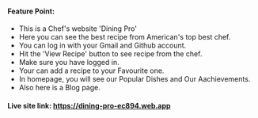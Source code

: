 #### Feature Point:
* This is a Chef's website 'Dining Pro'
* Here you can see the best recipe from American's top best chef.
* You can log in with your Gmail and Github account.
* Hit the 'View Recipe' button to see recipe from the chef.
* Make sure you have logged in.
* Your can add a recipe to your Favourite one.
* In homepage, you will see our Popular Dishes and Our Aachievements.
* Also here is a Blog page.

#### Live site link: https://dining-pro-ec894.web.app